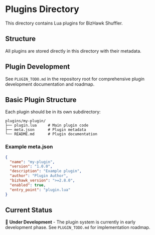 # Plugins Directory

This directory contains Lua plugins for BizHawk Shuffler.

## Structure

All plugins are stored directly in this directory with their metadata.

## Plugin Development

See `PLUGIN_TODO.md` in the repository root for comprehensive plugin development documentation and roadmap.

## Basic Plugin Structure

Each plugin should be in its own subdirectory:

```
plugins/my-plugin/
├── plugin.lua     # Main plugin code
├── meta.json      # Plugin metadata
└── README.md      # Plugin documentation
```

### Example meta.json

```json
{
  "name": "my-plugin",
  "version": "1.0.0",
  "description": "Example plugin",
  "author": "Plugin Author",
  "bizhawk_version": ">=2.8.0",
  "enabled": true,
  "entry_point": "plugin.lua"
}
```

## Current Status

🚧 **Under Development** - The plugin system is currently in early development phase. See `PLUGIN_TODO.md` for implementation roadmap.